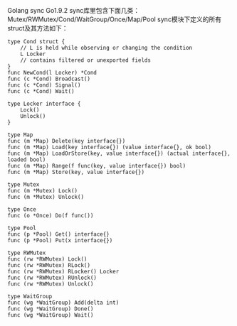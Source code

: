 Golang sync
Go1.9.2 sync库里包含下面几类：Mutex/RWMutex/Cond/WaitGroup/Once/Map/Pool
sync模块下定义的所有struct及其方法如下：

    type Cond struct {
    	// L is held while observing or changing the condition
    	L Locker
    	// contains filtered or unexported fields
    }
    func NewCond(l Locker) *Cond
    func (c *Cond) Broadcast()
    func (c *Cond) Signal()
    func (c *Cond) Wait()
    
    type Locker interface {
    	Lock()
    	Unlock()
    }
    
    type Map
    func (m *Map) Delete(key interface{})
    func (m *Map) Load(key interface{}) (value interface{}, ok bool)
    func (m *Map) LoadOrStore(key, value interface{}) (actual interface{}, loaded bool)
    func (m *Map) Range(f func(key, value interface{}) bool)
    func (m *Map) Store(key, value interface{})

    type Mutex
    func (m *Mutex) Lock()
    func (m *Mutex) Unlock()

    type Once
    func (o *Once) Do(f func())

    type Pool
    func (p *Pool) Get() interface{}
    func (p *Pool) Put(x interface{})

    type RWMutex
    func (rw *RWMutex) Lock()
    func (rw *RWMutex) RLock()
    func (rw *RWMutex) RLocker() Locker
    func (rw *RWMutex) RUnlock()
    func (rw *RWMutex) Unlock()

    type WaitGroup
    func (wg *WaitGroup) Add(delta int)
    func (wg *WaitGroup) Done()
    func (wg *WaitGroup) Wait()

